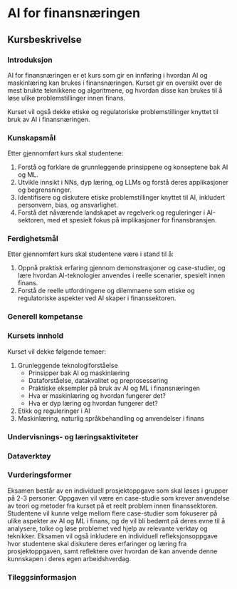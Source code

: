 # AI for finansnæringen
## Kursbeskrivelse

### Introduksjon
AI for finansnæringen er et kurs som gir en innføring i hvordan AI og maskinlæring kan brukes i finansnæringen. Kurset gir en oversikt over de mest brukte teknikkene og algoritmene, og hvordan disse kan brukes til å løse ulike problemstillinger innen finans. 

Kurset vil også dekke etiske og regulatoriske problemstillinger knyttet til bruk av AI i finansnæringen.

### Kunskapsmål
Etter gjennomført kurs skal studentene:

1. Forstå og forklare de grunnleggende prinsippene og konseptene bak AI og ML. 
2. Utvikle innsikt i NNs, dyp læring, og LLMs og forstå deres applikasjoner og begrensninger.
3. Identifisere og diskutere etiske problemstillinger knyttet til AI, inkludert personvern, bias, og ansvarlighet.
4. Forstå det nåværende landskapet av regelverk og reguleringer i AI-sektoren, med et spesielt fokus på implikasjoner for finansbransjen.



### Ferdighetsmål
Etter gjennomført kurs skal studentene være i stand til å:

1. Oppnå praktisk erfaring gjennom demonstrasjoner og case-studier, og lære hvordan AI-teknologier anvendes i reelle scenarier, spesielt innen finans.
2. Forstå de reelle utfordringene og dilemmaene som etiske og regulatoriske aspekter ved AI skaper i finanssektoren.


### Generell kompetanse

### Kursets innhold
Kurset vil dekke følgende temaer:
1. Grunleggende teknologiforståelse
   - Prinsipper bak AI og maskinlæring
   - Dataforståelse, datakvalitet og preprosessering
   - Praktiske eksempler på bruk av AI og ML i finansnæringen
   - Hva er maskinlæring og hvordan fungerer det?
   - Hva er dyp læring og hvordan fungerer det?
2. Etikk og reguleringer i AI
3. Maskinlæring, naturlig språkbehandling og anvendelser i finans

### Undervisnings- og læringsaktiviteter

### Dataverktøy

### Vurderingsformer
Eksamen består av en individuell prosjektoppgave som skal løses i grupper på 2-3 personer. Oppgaven vil være en case-studie som krever anvendelse av teori og metoder fra kurset på et reelt problem innen finanssektoren. Studentene vil kunne velge mellom flere case-studier som fokuserer på ulike aspekter av AI og ML i finans, og de vil bli bedømt på deres evne til å analysere, tolke og løse problemet ved hjelp av relevante verktøy og teknikker. Eksamen vil også inkludere en individuell refleksjonsoppgave hvor studentene skal diskutere deres erfaringer og læring fra prosjektoppgaven, samt reflektere over hvordan de kan anvende denne kunnskapen i deres egen arbeidshverdag.

### Tileggsinformasjon